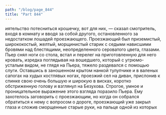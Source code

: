 ```yaml
---
path: "/blog/page_844"
title: "Part 844"
---
```


иятельство потесниться крошечку, вот для них, — сказал смотритель, входя в комнату и вводя за собой другого, остановленного за недостатком лошадей проезжающего. Проезжающий был приземистый, ширококостый, желтый, морщинистый старик с седыми нависшими бровями над блестящими, неопределенного сероватого цвета, глазами.
Пьер снял ноги со стола, встал и перелег на приготовленную для него кровать, изредка поглядывая на вошедшего, который с угрюмо-усталым видом, не глядя на Пьера, тяжело раздевался с помощью слуги. Оставшись в заношенном крытом нанкой тулупчике и в валеных сапогах на худых костлявых ногах, проезжий сел на диван, прислонив к спинке свою очень большую и широкую в висках, коротко обстриженную голову и взглянул на Безухова. Строгое, умное и проницательное выражение этого взгляда поразило Пьера. Ему захотелось заговорить с проезжающим, но когда он собрался обратиться к нему с вопросом о дороге, проезжающий уже закрыл глаза и сложив сморщенные старые руки, на пальце одной из которых
